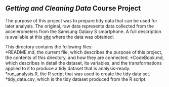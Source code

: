 *Getting and Cleaning Data* Course Project
------------------------------------------

The purpose of this project was to prepare tidy data that can be used
for later analysis. The original, raw data represents data collected
from the accelerometers from the Samsung Galaxy S smartphone. A full
description is available at this
[site](http://archive.ics.uci.edu/ml/datasets/Human+Activity+Recognition+Using+Smartphones)
where the data was obtained:

This directory contains the following files:  
*README.md, the current file, which describes the purpose of this
project, the contents of this directory, and how they are connected.
*CodeBook.md, which describes in detail the dataset, its variables, and
the transformations applied to it to produce a tidy dataset that is
analysis-ready. *run\_analysis.R, the R script that was used to create
the tidy data set. *tidy\_data.csv, which is the tidy dataset produced
from the R script.
